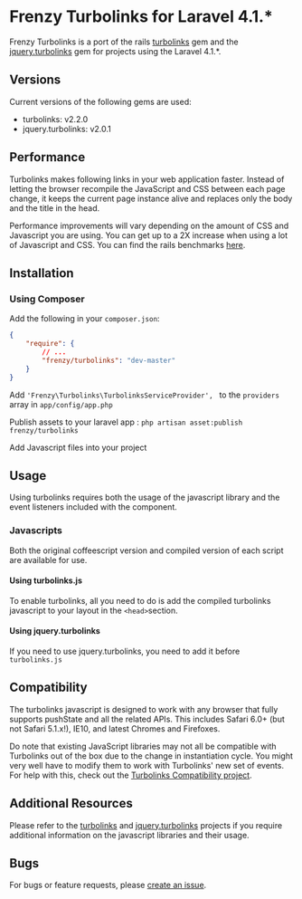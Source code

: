 Frenzy Turbolinks for Laravel 4.1.*
==========

Frenzy Turbolinks is a port of the rails [turbolinks](https://github.com/rails/turbolinks) gem and the [jquery.turbolinks](https://github.com/kossnocorp/jquery.turbolinks) gem for projects using the Laravel 4.1.*.

## Versions

Current versions of the following gems are used:

 * turbolinks: v2.2.0
 * jquery.turbolinks: v2.0.1

 ## Performance

Turbolinks makes following links in your web application faster. Instead of letting
the browser recompile the JavaScript and CSS between each page change, it keeps
the current page instance alive and replaces only the body and the title in the head.

Performance improvements will vary depending on the amount of CSS and Javascript
you are using. You can get up to a 2X increase when using a lot of Javascript and
CSS. You can find the rails benchmarks [here](https://stevelabnik/turbolinks_test).

## Installation

### Using Composer

Add the following in your `composer.json`:

```json
{
    "require": {
        // ...
        "frenzy/turbolinks": "dev-master"
    }
}
```

Add `'Frenzy\Turbolinks\TurbolinksServiceProvider', ` to the `providers` array in `app/config/app.php`

Publish assets to your laravel app : `php artisan asset:publish frenzy/turbolinks`

Add Javascript files into your project

## Usage

Using turbolinks requires both the usage of the javascript library and the event listeners included with the component.

### Javascripts

Both the original coffeescript version and compiled version of each script are available for use.

#### Using turbolinks.js

To enable turbolinks, all you need to do is add the compiled turbolinks javascript to your layout in the `<head>`section.

#### Using jquery.turbolinks

If you need to use jquery.turbolinks, you need to add it before `turbolinks.js`

## Compatibility

The turbolinks javascript is designed to work with any browser that fully supports
pushState and all the related APIs. This includes Safari 6.0+ (but not Safari 5.1.x!),
IE10, and latest Chromes and Firefoxes.

Do note that existing JavaScript libraries may not all be compatible with
Turbolinks out of the box due to the change in instantiation cycle. You might
very well have to modify them to work with Turbolinks' new set of events. For
help with this, check out the [Turbolinks Compatibility project](http://reed.github.io/turbolinks-compatibility).

## Additional Resources

Please refer to the [turbolinks](https://github.com/rails/turbolinks) and
[jquery.turbolinks](https://github.com/kossnocorp/jquery.turbolinks) projects
if you require additional information on the javascript libraries and their usage.

## Bugs

For bugs or feature requests, please [create an issue](https://github.com/frenzyapp/turbolinks/issues/new).